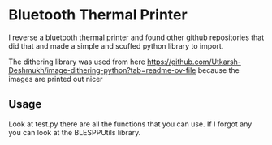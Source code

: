 # Bluetooth Thermal Printer
I reverse a bluetooth thermal printer and found other github repositories that did that and made a simple and scuffed python library to import.

The dithering library was used from here https://github.com/Utkarsh-Deshmukh/image-dithering-python?tab=readme-ov-file because the images are printed out nicer

## Usage
Look at test.py there are all the functions that you can use. If I forgot any you can look at the BLESPPUtils library.

